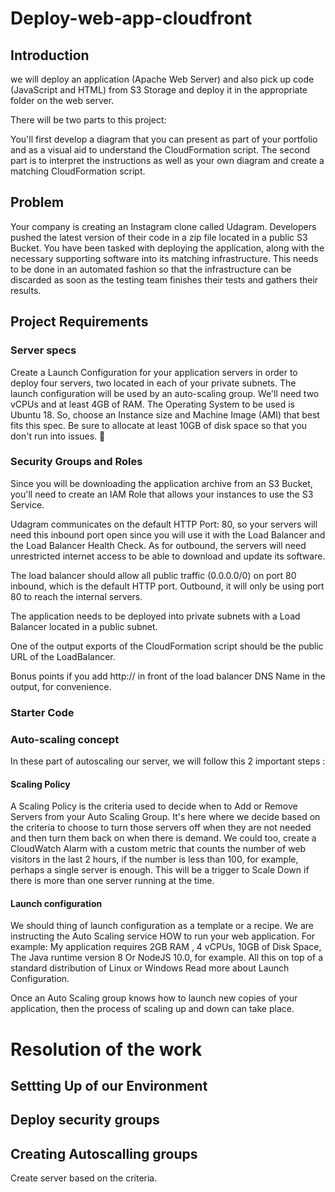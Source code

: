 # Deploy-web-app-cloudfront

## Introduction 

we will deploy an application (Apache Web Server) and also pick up code (JavaScript and HTML) from S3 Storage and deploy it in the appropriate folder on the web server.

There will be two parts to this project:

You'll first develop a diagram that you can present as part of your portfolio and as a visual aid to understand the CloudFormation script.
The second part is to interpret the instructions as well as your own diagram and create a matching CloudFormation script.

## Problem 

Your company is creating an Instagram clone called Udagram. Developers pushed the latest version of their code in a zip file located in a public S3 Bucket.
You have been tasked with deploying the application, along with the necessary supporting software into its matching infrastructure.
This needs to be done in an automated fashion so that the infrastructure can be discarded as soon as the testing team finishes their tests and gathers their results.

## Project Requirements

### Server specs
Create a Launch Configuration for your application servers in order to deploy four servers, two located in each of your private subnets.
The launch configuration will be used by an auto-scaling group.
We'll need two vCPUs and at least 4GB of RAM. The Operating System to be used is Ubuntu 18. So, choose an Instance size and Machine Image (AMI) that best fits this spec. Be sure to allocate at least 10GB of disk space so that you don't run into issues. 

### Security Groups and Roles

Since you will be downloading the application archive from an S3 Bucket, you'll need to create an IAM Role that allows your instances to use the S3 Service.

Udagram communicates on the default HTTP Port: 80, so your servers will need this inbound port open since you will use it with the Load Balancer and the Load Balancer Health Check. As for outbound, the servers will need unrestricted internet access to be able to download and update its software.

The load balancer should allow all public traffic (0.0.0.0/0) on port 80 inbound, which is the default HTTP port. Outbound, it will only be using port 80 to reach the internal servers.

The application needs to be deployed into private subnets with a Load Balancer located in a public subnet.

One of the output exports of the CloudFormation script should be the public URL of the LoadBalancer.

Bonus points if you add http:// in front of the load balancer DNS Name in the output, for convenience.

### Starter Code


### Auto-scaling concept 

In these part of autoscaling our server, we will follow this 2 important steps : 

#### Scaling Policy 
A Scaling Policy is the criteria used to decide when to Add or Remove Servers from your Auto Scaling Group.
It's here where we  decide based on the criteria to choose to turn those servers off when they are not needed and then turn them back on when there is demand.
We could too, create a CloudWatch Alarm with a custom metric that counts the number of web visitors in the last 2 hours, if the number is less than 100, for example, perhaps a single server is enough. This will be a trigger to Scale Down if there is more than one server running at the time.

#### Launch configuration
We should thing of launch configuration as a template or a recipe. We are instructing the Auto Scaling service HOW to run your web application. For example: My application requires 2GB RAM , 4 vCPUs, 10GB of Disk Space, The Java runtime version 8 Or NodeJS 10.0, for example. All this on top of a standard distribution of Linux or Windows Read more about Launch Configuration.

Once an Auto Scaling group knows how to launch new copies of your application, then the process of scaling up and down can take place.






# Resolution of the work 

## Settting Up of our Environment 

## Deploy security groups



## Creating Autoscalling groups 

Create server based on the criteria. 
